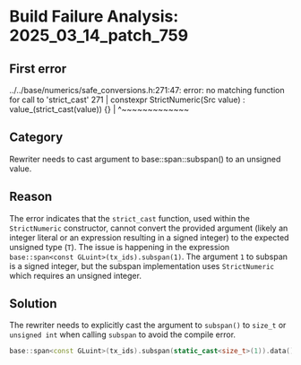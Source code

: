 # Build Failure Analysis: 2025_03_14_patch_759

## First error

../../base/numerics/safe_conversions.h:271:47: error: no matching function for call to 'strict_cast'
  271 |   constexpr StrictNumeric(Src value) : value_(strict_cast<T>(value)) {}
      |                                               ^~~~~~~~~~~~~~

## Category
Rewriter needs to cast argument to base::span::subspan() to an unsigned value.

## Reason
The error indicates that the `strict_cast` function, used within the `StrictNumeric` constructor, cannot convert the provided argument (likely an integer literal or an expression resulting in a signed integer) to the expected unsigned type (`T`). The issue is happening in the expression `base::span<const GLuint>(tx_ids).subspan(1)`. The argument `1` to subspan is a signed integer, but the subspan implementation uses `StrictNumeric` which requires an unsigned integer.

## Solution
The rewriter needs to explicitly cast the argument to `subspan()` to `size_t` or `unsigned int` when calling `subspan` to avoid the compile error.
```c++
base::span<const GLuint>(tx_ids).subspan(static_cast<size_t>(1)).data()